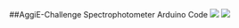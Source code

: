 ##AggiE-Challenge Spectrophotometer Arduino Code
<a href="http://www.tamu.edu/"><img src="https://upload.wikimedia.org/wikipedia/commons/e/e0/TAMU_logo.png"></a>
<a href="http://engineering.tamu.edu/easa/areas/enrichment/aggie-challenge">
<img src="https://raw.github.com/4n1m0s1ty/spectrino/master/Images/IMG_20130301_162643.jpg"></a>
